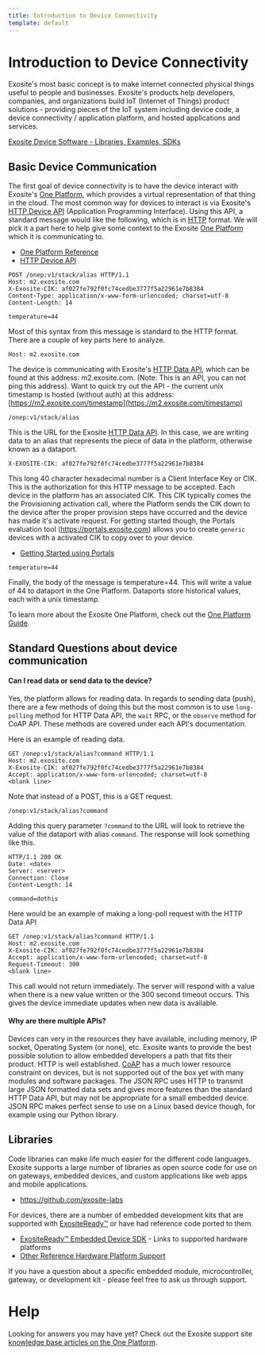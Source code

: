 ```yaml
---
title: Introduction to Device Connectivity
template: default
---
```

# Introduction to Device Connectivity

Exosite's most basic concept is to make internet connected physical things useful to people and businesses.  Exosite's products help developers, companies, and organizations build IoT (Internet of Things) product solutions - providing pieces of the IoT system including device code, a device connectivity / application platform, and hosted applications and services.

[Exosite Device Software - Libraries, Examples, SDKs](../exositeready)

## Basic Device Communication
The first goal of device connectivity is to have the device interact with Exosite's [One Platform](/oneplatform), which provides a virtual representation of that thing in the cloud.  The most common way for devices to interact is via Exosite's [HTTP Device API](/portals/http) (Application Programming Interface).  Using this API, a standard message would like the following, which is in <a href="https://en.wikipedia.org/wiki/Hypertext_Transfer_Protocol" target="_blank">HTTP</a> format.  We will pick it a part here to help give some context to the Exosite [One Platform](/oneplatform) which it is communicating to.

* [One Platform Reference](/oneplatform)
* [HTTP Device API](/portals/http)

```
POST /onep:v1/stack/alias HTTP/1.1
Host: m2.exosite.com
X-Exosite-CIK: af027fe792f0fc74cedbe3777f5a22961e7b8384
Content-Type: application/x-www-form-urlencoded; charset=utf-8
Content-Length: 14

temperature=44
```

Most of this syntax from this message is standard to the HTTP format.  There are a couple of key parts here to analyze.

```
Host: m2.exosite.com
```
The device is communicating with Exosite's [HTTP Data API](/portals/http), which can be found at this address: m2.exosite.com.  (Note: This is an API, you can not ping this address).  Want to quick try out the API - the current unix timestamp is hosted (without auth) at this address: [https://m2.exosite.com/timestamp](https://m2.exosite.com/timestamp)

```
/onep:v1/stack/alias
```

This is the URL for the Exosite [HTTP Data API](/portals/http).  In this case, we are writing data to an alias that represents the piece of data in the platform, otherwise known as a dataport.

```
X-EXOSITE-CIK: af027fe792f0fc74cedbe3777f5a22961e7b8384
```
This long 40 character hexadecimal number is a Client Interface Key or CIK.  This is the authorization for this HTTP message to be accepted.  Each device in the platform has an associated CIK.  This CIK typically comes the the Provisioning activation call, where the Platform sends the CIK down to the device after the proper provision steps have occurred and the device has made it's activate request.  For getting started though, the Portals evaluation tool (https://portals.exosite.com) allows you to create `generic` devices with a activated CIK to copy over to your device.  
* [Getting Started using Portals](/tutorials/get-started)


```
temperature=44
```
Finally, the body of the message is temperature=44.  This will write a value of 44 to dataport in the One Platform.  Dataports store historical values, each with a unix timestamp.  

To learn more about the Exosite One Platform, check out the [One Platform Guide](/oneplatform).

## Standard Questions about device communication
#### Can I read data or send data to the device?
Yes, the platform allows for reading data.  In regards to sending data (push), there are a few methods of doing this but the most common is to use `long-polling` method for HTTP Data API, the `wait` RPC, or the `observe` method for CoAP API.  These methods are covered under each API's documentation.

Here is an example of reading data.
```
GET /onep:v1/stack/alias?command HTTP/1.1
Host: m2.exosite.com
X-Exosite-CIK: af027fe792f0fc74cedbe3777f5a22961e7b8384
Accept: application/x-www-form-urlencoded; charset=utf-8
<blank line>
```
Note that instead of a POST, this is a GET request.

```
/onep:v1/stack/alias?command
```
Adding this query parameter `?command` to the URL will look to retrieve the value of the dataport with alias `command`.
The response will look something like this.

```
HTTP/1.1 200 OK
Date: <date>
Server: <server>
Connection: Close
Content-Length: 14

command=dothis
```


Here would be an example of making a long-poll request with the HTTP Data API
```
GET /onep:v1/stack/alias?command HTTP/1.1
Host: m2.exosite.com
X-Exosite-CIK: af027fe792f0fc74cedbe3777f5a22961e7b8384
Accept: application/x-www-form-urlencoded; charset=utf-8
Request-Timeout: 300
<blank line>
```
This call would not return immediately.  The server will respond with a value when there is a new value written or the 300 second timeout occurs.  This gives the device immediate updates when new data is available.



#### Why are there multiple APIs?
Devices can very in the resources they have available, including memory, IP socket, Operating System (or none), etc.   Exosite wants to provide the best possible solution to allow embedded developers a path that fits their product.  HTTP is well established.  [CoAP](https://en.wikipedia.org/wiki/Constrained_Application_Protocol) has a much lower resource constraint on devices, but is not supported out of the box yet with many modules and software packages.  The JSON RPC uses HTTP to transmit large JSON formatted data sets and gives more features than the standard HTTP Data API, but may not be appropriate for a small embedded device.  JSON RPC makes perfect sense to use on a Linux based device though, for example using our Python library.


## Libraries
Code libraries can make life much easier for the different code languages.  Exosite supports a large number of libraries as open source code for use on on gateways, embedded devices, and custom applications like web apps and mobile applications.
* https://github.com/exosite-labs

For devices, there are a number of embedded development kits that are supported with [ExositeReady™](../exositeready) or have had reference code ported to them.  

* [ExositeReady™ Embedded Device SDK](../exositeready) - Links to supported hardware platforms
* <a href="https://support.exosite.com/hc/en-us/categories/200011008-Hardware-Platform" target="_blank">Other Reference Hardware Platform Support</a>

If you have a question about a specific embedded module, microcontroller, gateway, or development kit - please feel free to ask us through support.  








# Help
Looking for answers you may have yet?  Check out the Exosite support site [knowledge base articles on the One Platform](https://support.exosite.com/hc/en-us/sections/200072527).
